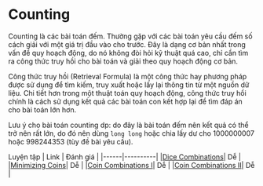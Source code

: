 # Counting
Counting là các bài toán đếm. Thường gặp với các bài toán yêu cầu đếm số cách giải với một giá trị đầu vào cho trước. Đây là dạng cơ bản nhất trong vấn đề quy hoạch động, do nó không đòi hỏi kỹ thuật quá cao, chỉ cần tìm ra công thức truy hồi cho bài toán và giải theo quy hoạch động cơ bản.

Công thức truy hồi (Retrieval Formula) là một công thức hay phương pháp được sử dụng để tìm kiếm, truy xuất hoặc lấy lại thông tin từ một nguồn dữ liệu. Chi tiết hơn trong một thuật toán quy hoạch động, công thức truy hồi chính là cách sử dụng kết quả các bài toán con kết hợp lại để tìm đáp án cho bài toán lớn hơn.

Lưu ý cho bài toán counting dp: do đây là bài toán đếm nên kết quả có thể trở nên rất lớn, do đó nên dùng ```long long``` hoặc chia lấy dư cho 1000000007 hoặc 998244353 (tùy đề bài yêu cầu).

Luyện tập
| Link | Đánh giá |
|------|----------|
|[Dice Combinations](https://cses.fi/problemset/task/1633)| Dễ |
|[Minimizing Coins](https://cses.fi/problemset/task/1634)| Dễ |
|[Coin Combinations I](https://cses.fi/problemset/task/1635)| Dễ |
|[Coin Combinations II](https://cses.fi/problemset/task/1636)| Dễ |

